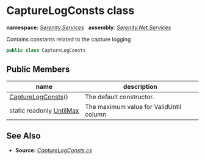 # CaptureLogConsts class
**namespace:** *[Serenity.Services](../README.md#serenity.services-namespace)*   **assembly**: *[Serenity.Net.Services](../README.md)*

Contains constants related to the capture logging

```csharp
public class CaptureLogConsts
```

## Public Members

| name | description |
| --- | --- |
| [CaptureLogConsts](CaptureLogConsts/CaptureLogConsts.md)() | The default constructor. |
| static readonly [UntilMax](CaptureLogConsts/UntilMax.md) | The maximum value for ValidUntil column |

## See Also

* **Source:** *[CaptureLogConsts.cs](https://github.com/serenity-is/Serenity/blob/master/src/Serenity.Net.Services/RequestHandlers/IntegratedFeatures/CaptureLog/CaptureLogConsts.cs)*